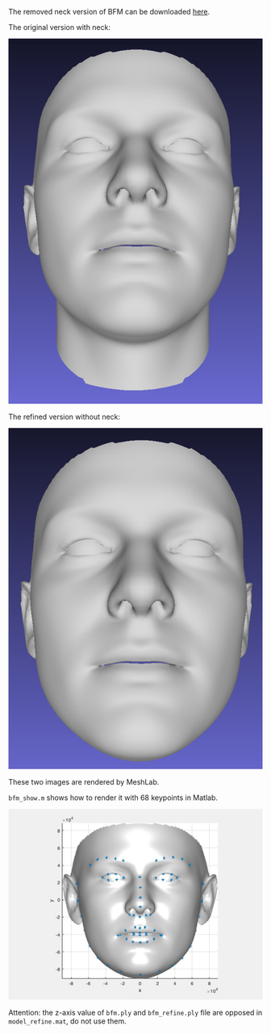 The removed neck version of BFM can be downloaded [here](https://pan.baidu.com/s/1VhWYLpnxNBrlBg5_OKTojA).

The original version with neck:
<p align="center">
  <img src="imgs/bfm.png" alt="neck">
</p>

The refined version without neck:
<p align="center">
  <img src="imgs/bfm_refine.png" alt="no neck">
</p>

These two images are rendered by MeshLab.

`bfm_show.m` shows how to render it with 68 keypoints in Matlab.

<p align="center">
  <img src="imgs/bfm_refine.jpg" alt="no neck">
</p>

Attention: the z-axis value of `bfm.ply` and `bfm_refine.ply` file are opposed in `model_refine.mat`, do not use them.